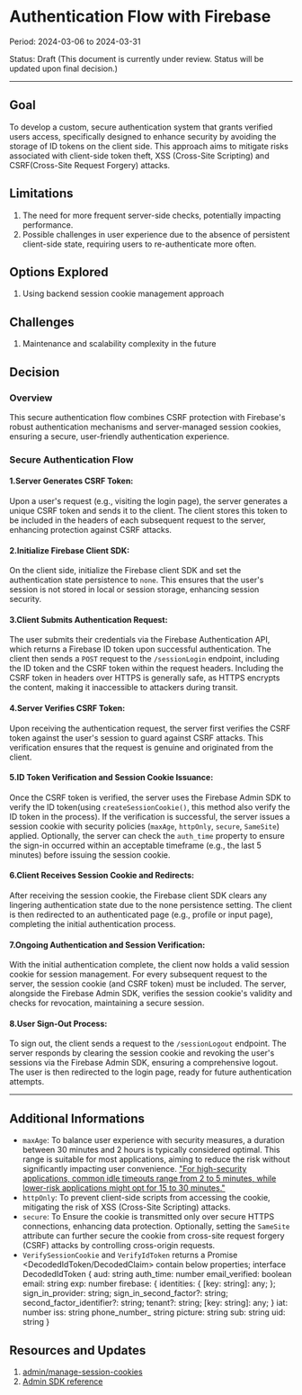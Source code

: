 # Authentication Flow with Firebase

Period: 2024-03-06 to 2024-03-31

Status: Draft (This document is currently under review. Status will be updated upon final decision.)

***

## Goal
To develop a custom, secure authentication system that grants verified users access, specifically designed to enhance security by avoiding the storage of ID tokens on the client side. This approach aims to mitigate risks associated with client-side token theft, XSS (Cross-Site Scripting) and CSRF(Cross-Site Request Forgery) attacks.

## Limitations
1. The need for more frequent server-side checks, potentially impacting performance.
2. Possible challenges in user experience due to the absence of persistent client-side state, requiring users to re-authenticate more often.

## Options Explored
1. Using backend session cookie management approach

## Challenges
1. Maintenance and scalability complexity in the future


## Decision

### Overview
This secure authentication flow combines CSRF protection with Firebase's robust authentication mechanisms and server-managed session cookies, ensuring a secure, user-friendly authentication experience.
### Secure Authentication Flow
#### 1.Server Generates CSRF Token:

Upon a user's request (e.g., visiting the login page), the server generates a unique CSRF token and sends it to the client. The client stores this token to be included in the headers of each subsequent request to the server, enhancing protection against CSRF attacks.

#### 2.Initialize Firebase Client SDK:

On the client side, initialize the Firebase client SDK and set the authentication state persistence to `none`. This ensures that the user's session is not stored in local or session storage, enhancing session security.

#### 3.Client Submits Authentication Request:

The user submits their credentials via the Firebase Authentication API, which returns a Firebase ID token upon successful authentication. The client then sends a `POST` request to the `/sessionLogin` endpoint, including the ID token and the CSRF token within the request headers. Including the CSRF token in headers over HTTPS is generally safe, as HTTPS encrypts the content, making it inaccessible to attackers during transit.

#### 4.Server Verifies CSRF Token:

Upon receiving the authentication request, the server first verifies the CSRF token against the user's session to guard against CSRF attacks. This verification ensures that the request is genuine and originated from the client.

#### 5.ID Token Verification and Session Cookie Issuance:

Once the CSRF token is verified, the server uses the Firebase Admin SDK to verify the ID token(using `createSessionCookie()`, this method also verify the ID token in the process). If the verification is successful, the server issues a session cookie with security policies (`maxAge`, `httpOnly`, `secure`, `SameSite`) applied. Optionally, the server can check the `auth_time` property to ensure the sign-in occurred within an acceptable timeframe (e.g., the last 5 minutes) before issuing the session cookie.

#### 6.Client Receives Session Cookie and Redirects:

After receiving the session cookie, the Firebase client SDK clears any lingering authentication state due to the none persistence setting. The client is then redirected to an authenticated page (e.g., profile or input page), completing the initial authentication process.

#### 7.Ongoing Authentication and Session Verification:

With the initial authentication complete, the client now holds a valid session cookie for session management. For every subsequent request to the server, the session cookie (and CSRF token) must be included. The server, alongside the Firebase Admin SDK, verifies the session cookie's validity and checks for revocation, maintaining a secure session.

#### 8.User Sign-Out Process:

To sign out, the client sends a request to the `/sessionLogout` endpoint. The server responds by clearing the session cookie and revoking the user's sessions via the Firebase Admin SDK, ensuring a comprehensive logout. The user is then redirected to the login page, ready for future authentication attempts.

***
## Additional Informations
- `maxAge`: To balance user experience with security measures, a duration between 30 minutes and 2 hours is typically considered optimal. This range is suitable for most applications, aiming to reduce the risk without significantly impacting user convenience. ["For high-security applications, common idle timeouts range from 2 to 5 minutes, while lower-risk applications might opt for 15 to 30 minutes."](https://cheatsheetseries.owasp.org/cheatsheets/Session_Management_Cheat_Sheet.html#session-expiration)
- `httpOnly`: To prevent client-side scripts from accessing the cookie, mitigating the risk of XSS (Cross-Site Scripting) attacks. 
- `secure`: To Ensure the cookie is transmitted only over secure HTTPS connections, enhancing data protection. Optionally, setting the `SameSite` attribute can further secure the cookie from cross-site request forgery (CSRF) attacks by controlling cross-origin requests.
- `VerifySessionCookie` and `VerifyIdToken` returns a Promise <DecodedIdToken/DecodedClaim> contain below properties;
interface DecodedIdToken {
  aud: string
  auth_time: number
  email_verified: boolean
  email: string
  exp: number
  firebase: { identities: { [key: string]: any; }; sign_in_provider: string; sign_in_second_factor?: string; second_factor_identifier?: string; tenant?: string; [key: string]: any; }
  iat: number
  iss: string
  phone_number_ string
  picture: string
  sub: string
  uid: string
}

## Resources and Updates
1. [admin/manage-session-cookies](https://firebase.google.com/docs/auth/admin/manage-cookies)
2. [Admin SDK reference](https://firebase.google.com/docs/reference/admin/node/firebase-admin.auth.baseauth.md#baseauthverifysessioncookie)

